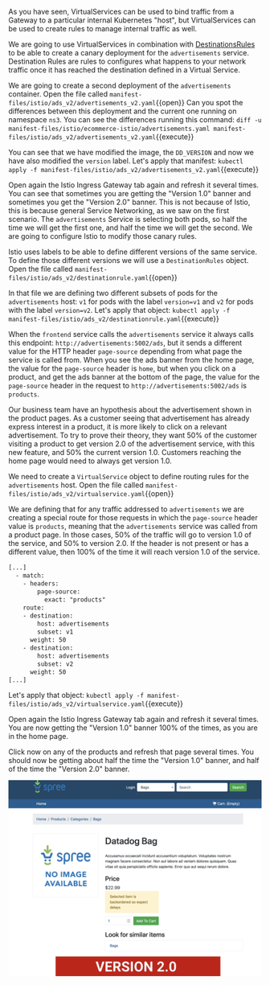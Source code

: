 As you have seen, VirtualServices can be used to bind traffic from a Gateway to a particular internal Kubernetes "host", but VirtualServices can be used to create rules to manage internal traffic as well.

We are going to use VirtualServices in combination with [DestinationsRules](https://istio.io/latest/docs/reference/config/networking/destination-rule/) to be able to create a canary deployment for the `advertisements` service. Destination Rules are rules to configures what happens to your network traffic once it has reached the destination defined in a Virtual Service.

We are going to create a second deployment of the `advertisements` container. Open the file called `manifest-files/istio/ads_v2/advertisements_v2.yaml`{{open}} Can you spot the differences between this deployment and the current one running on namespace `ns3`. You can see the differences running this command: `diff -u manifest-files/istio/ecommerce-istio/advertisements.yaml manifest-files/istio/ads_v2/advertisements_v2.yaml`{{execute}}

You can see that we have modified the image, the `DD_VERSION` and now we have also modified the `version` label. Let's apply that manifest: `kubectl apply -f manifest-files/istio/ads_v2/advertisements_v2.yaml`{{execute}}

Open again the Istio Ingress Gateway tab again and refresh it several times. You can see that sometimes you are getting the "Version 1.0" banner and sometimes you get the "Version 2.0" banner. This is not because of Istio, this is because general Service Networking, as we saw on the first scenario. The `advertisements` Service is selecting both pods, so half the time we will get the first one, and half the time we will get the second. We are going to configure Istio to modify those canary rules.

Istio uses labels to be able to define different versions of the same service. To define those different versions we will use a `DestinationRules` object. Open the file called `manifest-files/istio/ads_v2/destinationrule.yaml`{{open}}

In that file we are defining two different subsets of pods for the `advertisements` host: `v1` for pods with the label `version=v1` and `v2` for pods with the label `version=v2`. Let's apply that object: `kubectl apply -f manifest-files/istio/ads_v2/destinationrule.yaml`{{execute}}

When the `frontend` service calls the `advertisements` service it always calls this endpoint: `http://advertisements:5002/ads`, but it sends a different value for the HTTP header `page-source` depending from what page the service is called from. When you see the ads banner from the home page, the value for the `page-source` header is `home`, but when you click on a product, and get the ads banner at the bottom of the page, the value for the `page-source` header in the request to `http://advertisements:5002/ads` is `products`.

Our business team have an hypothesis about the advertisement shown in the product pages. As a customer seeing that advertisement has already express interest in a product, it is more likely to click on a relevant advertisement. To try to prove their theory, they want 50% of the customer visiting a product to get version 2.0 of the advertisement service, with this new feature, and 50% the current version 1.0. Customers reaching the home page would need to always get version 1.0.

We need to create a `VirtualService` object to define routing rules for the `advertisements` host. Open the file called `manifest-files/istio/ads_v2/virtualservice.yaml`{{open}}

We are defining that for any traffic addressed to `advertisements` we are creating a special route for those requests in which the `page-source` header value is `products`, meaning that the `advertisements` service was called from a product page. In those cases, 50% of the traffic will go to version 1.0 of the service, and 50% to version 2.0. If the header is not present or has a different value, then 100% of the time it will reach version 1.0 of the service.

```
[...]
  - match:
    - headers:
        page-source:
          exact: "products"
    route:
    - destination:
        host: advertisements
        subset: v1
      weight: 50
    - destination:
        host: advertisements
        subset: v2
      weight: 50
[...]
```

Let's apply that object: `kubectl apply -f manifest-files/istio/ads_v2/virtualservice.yaml`{{execute}}

Open again the Istio Ingress Gateway tab again and refresh it several times. You are now getting the "Version 1.0" banner 100% of the times, as you are in the home page.

Click now on any of the products and refresh that page several times. You should now be getting about half the time the "Version 1.0" banner, and half of the time the "Version 2.0" banner.

![Screenshot of a product showing ads v2](./assets/products_ads_v2.png)

